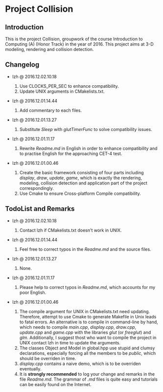 # Project Collision

## Introduction

This is the project Collision, groupwork of the course Introduction to
Computing (A) (Honor Track) in the year of 2016. This project aims at 3-D
modeling, rendering and collision detection.

## Changelog

* lzh @ 2016.12.02.10.18
  1. Use CLOCKS_PER_SEC to enhance compatibility.
  2. Update UNIX arguments in CMakelists.txt.

* lzh @ 2016.12.01.14.44
  1. Add commentary to each files.

* lzh @ 2016.12.01.13.27
  1. Substitute *Sleep* with *glutTimerFunc* to solve compatibility
  issues.

* lzh @ 2016.12.01.11.17
  1. Rewrite *Readme.md* in English in order to enhance compatibility and
  to practise English for the approaching CET-4 test.

* lzh @ 2016.12.01.00.46
  1. Create the basic framework consisting of four parts including
  *display*, *draw*, *update*, *game*, which is exactly the rendering,
  modeling, collision detection and application part of the project
  correspondingly.
  2. Use Cmake to ensure Cross-platform Compile compatibility.

## TodoList and Remarks

* lzh @ 2016.12.02.10.18
  1. Contact lzh if CMakelists.txt doesn't work in UNIX.

* lzh @ 2016.12.01.14.44
  1. Feel free to correct typos in the *Readme.md* and the source files.

* lzh @ 2016.12.01.13.27
  1. None.

* lzh @ 2016.12.01.11.17
  1. Please help to correct typos in *Readme.md*, which accounts for my
  poor English.

* lzh @ 2016.12.01.00.46
  1. The compile argument for UNIX in CMakelists.txt need updating.
  Therefore, attempt to use Cmake to generate Makefile in Unix leads to
  fatal errors. An alternative is to compile in command-line by hand,
  which needs to compile *main.cpp*, *display.cpp*, *draw.cpp*,
  *update.cpp* and *game.cpp* with the libraries *glut* (or *freeglut*)
  and *glm*. Additionally, I suggest thost who want to compile the project
  in UNIX contact lzh in time to update the arguments.
  2. The classes Object and Model in global.hpp use stupid and clumsy
  declarations, especially forcing all the members to be *public*, which
  should be overriden in time.
  3. *display.cpp* contains a naive demo, which is to be overriden
  eventually.
  4. It is **strongly recommended** to log your change and remarks in the
  file *Readme.md*. The grammar of *.md* files is quite easy and
  tutorials can be easily found on the Internet.
